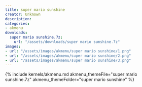 ```yaml
---
title: super mario sunshine
creator: Unknown
description: 
categories:
- akmenu
downloads:
  super mario sunshine.7z:
    url: "/assets/downloads/super mario sunshine.7z"
images:
- url: "/assets/images/akmenu/super mario sunshine/1.png"
- url: "/assets/images/akmenu/super mario sunshine/2.png"
- url: "/assets/images/akmenu/super mario sunshine/3.png"
---
```


{% include kernels/akmenu.md akmenu_themeFile="super mario sunshine.7z" akmenu_themeFolder="super mario sunshine" %}
